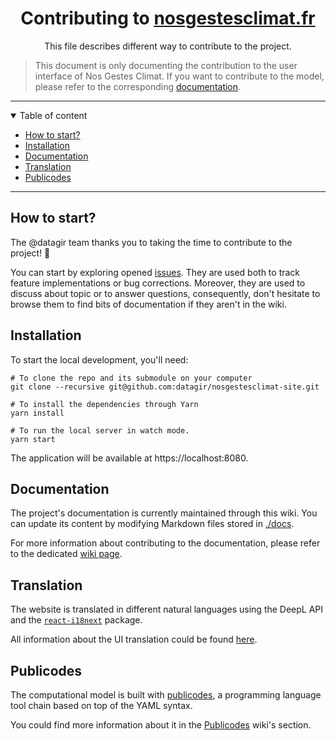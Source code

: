 <h1 align="center">Contributing to <a href="https://nosgestesclimat.fr/">nosgestesclimat.fr</a></h1>

<p align="center">This file describes different way to contribute to the project.</p>

> This document is only documenting the contribution to the user interface of
> Nos Gestes Climat.
> If you want to contribute to the model, please refer to the corresponding
> [documentation](https://github.com/datagir/nosgestesclimat/blob/master/CONTRIBUTING.md).

---

<details open=true>

<summary>Table of content</summary>
<!-- vim-markdown-toc GitLab -->

* [How to start?](#how-to-start)
* [Installation](#installation)
* [Documentation](#documentation)
* [Translation](#translation)
* [Publicodes](#publicodes)

<!-- vim-markdown-toc -->

</details>

---

## How to start?

The @datagir team thanks you to taking the time to contribute to the project! 🎉

You can start by exploring opened
[issues](https://github.com/datagir/nosgestesclimat-site/issues).
They are used both to track feature implementations or bug corrections.
Moreover, they are used to discuss about topic or to answer questions,
consequently, don't hesitate to browse them to find bits of documentation if
they aren't in the wiki.

## Installation

To start the local development, you'll need:

```
# To clone the repo and its submodule on your computer
git clone --recursive git@github.com:datagir/nosgestesclimat-site.git

# To install the dependencies through Yarn
yarn install

# To run the local server in watch mode.
yarn start
```

The application will be available at https://localhost:8080.

## Documentation

The project's documentation is currently maintained through this wiki. You can
update its content by modifying Markdown files stored in
[./docs](https://github.com/datagir/nosgestesclimat-site/blob/master/docs).

For more information about contributing to the documentation, please refer to
the dedicated [wiki
page](https://github.com/datagir/nosgestesclimat-site/wiki/Documentation).

## Translation

The website is translated in different natural languages using the DeepL API
and the [`react-i18next`](https://react.i18next.com/) package.

All information about the UI translation could be found
[here](https://github.com/datagir/nosgestesclimat-site/wiki/Translation).

## Publicodes

The computational model is built with [publicodes](https://publi.codes/), a
programming language tool chain based on top of the YAML syntax.

You could find more information about it in the
[Publicodes](https://github.com/datagir/nosgestesclimat-site/wiki/Publicodes)
wiki's section.
